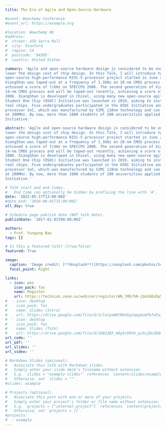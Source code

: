 ```yaml
---
title: The Era of Agile and Open-Source Hardware

#event: Wowchemy Conference
#event_url: https://example.org

#location: Wowchemy HQ
#address:
#  street: 450 Serra Mall
#  city: Stanford
#  region: CA
#  postcode: '94305'
#  country: United States

summary: 'Agile and open-source hardware design is considered to be one of the most promising ways to
lower the design cost of chip design. In this Talk, I will introduce two projects: 1) XiangShan is an
open-source high-performance RISC-V processor project started in June 2020. The first generation of
XiangShan was taped-out at a frequency of 1.3GHz on 28-nm CMOS process in July 2021, which
achieved a score of 7/GHz on SPECCPU 2006. The second generation of XiangShan targets 2GHz on
14-nm CMOS process and will be taped-out recently, achieving a score of 10/GHz on SPECCPU
2006. XiangShan is developed in Chisel, using many new open-source agile tools. 2) The One
Student One Chip (OSOC) Initiative was launched in 2019, aiming to instruct undergraduates to build
real chips. Five undergraduates participated in the OSOC Initiative and completed a 64-bit RISC-V
processor SoC, which was manufactured by SIMC 110nm technology and can successfully run Linux
at 200MHz. By now, more than 1800 students of 200 universities applied to participate in the OSOC
Initiative.'

abstract: 'Agile and open-source hardware design is considered to be one of the most promising ways to
lower the design cost of chip design. In this Talk, I will introduce two projects: 1) XiangShan is an
open-source high-performance RISC-V processor project started in June 2020. The first generation of
XiangShan was taped-out at a frequency of 1.3GHz on 28-nm CMOS process in July 2021, which
achieved a score of 7/GHz on SPECCPU 2006. The second generation of XiangShan targets 2GHz on
14-nm CMOS process and will be taped-out recently, achieving a score of 10/GHz on SPECCPU
2006. XiangShan is developed in Chisel, using many new open-source agile tools. 2) The One
Student One Chip (OSOC) Initiative was launched in 2019, aiming to instruct undergraduates to build
real chips. Five undergraduates participated in the OSOC Initiative and completed a 64-bit RISC-V
processor SoC, which was manufactured by SIMC 110nm technology and can successfully run Linux
at 200MHz. By now, more than 1800 students of 200 universities applied to participate in the OSOC
Initiative.'

# Talk start and end times.
#   End time can optionally be hidden by prefixing the line with `#`.
date: '2022-05-17T13:00:00Z'
#date_end: '2030-06-01T15:00:00Z'
all_day: true

# Schedule page publish date (NOT talk date).
publishDate: '2017-01-01T00:00:00Z'

authors:
  - Prof. Yungang Bao
tags: []

# Is this a featured talk? (true/false)
featured: True

image:
  caption: 'Image credit: [**Unsplash**](https://unsplash.com/photos/S4jSvcHYcOs)'
  focal_point: Right

links:
  - icon: pen
    icon_pack: fas
    name: Register
    url: https://technion.zoom.us/webinar/register/WN_lMErhN-jQoSGBxDp5hNkiQ
#  - icon: desktop
#    icon_pack: fas
#    name: Slides (Intro)
#    url: https://drive.google.com/file/d/1cleiyoW07NkXGgJapg4umFkfuFa34i9G/view?usp=sharing
#  - icon: desktop
#    icon_pack: fas
#    name: Slides (Talk)
#    url: https://drive.google.com/file/d/1GWJ2B3_m8ykz5RV4_qsSujQu1BdmdbMn/view?usp=sharing
url_code: ''
url_pdf: ''
url_slides: ''
url_video: ''

# Markdown Slides (optional).
#   Associate this talk with Markdown slides.
#   Simply enter your slide deck's filename without extension.
#   E.g. `slides = "example-slides"` references `content/slides/example-slides.md`.
#   Otherwise, set `slides = ""`.
#slides: example

# Projects (optional).
#   Associate this post with one or more of your projects.
#   Simply enter your project's folder or file name without extension.
#   E.g. `projects = ["internal-project"]` references `content/project/deep-learning/index.md`.
#   Otherwise, set `projects = []`.
#projects:
#  - example
---
```


